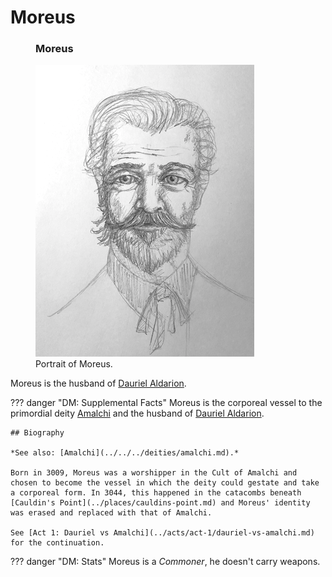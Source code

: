 # Moreus

<figure class="infobox right">
  <h3>Moreus</h3>
  <a href="/assets/images/moreus-full.png">
    <img src="/assets/images/moreus-tiny.png" />
  </a>
  <figcaption>
    Portrait of Moreus.
  </figcaption>
</figure>

Moreus is the husband of [Dauriel Aldarion](dauriel-aldarion.md).

??? danger "DM: Supplemental Facts"
    Moreus is the corporeal vessel to the primordial deity [Amalchi](../../../deities/amalchi.md) and the husband of [Dauriel Aldarion](dauriel-aldarion.md).

    ## Biography

    *See also: [Amalchi](../../../deities/amalchi.md).*

    Born in 3009, Moreus was a worshipper in the Cult of Amalchi and chosen to become the vessel in which the deity could gestate and take a corporeal form. In 3044, this happened in the catacombs beneath [Cauldin's Point](../places/cauldins-point.md) and Moreus' identity was erased and replaced with that of Amalchi.

    See [Act 1: Dauriel vs Amalchi](../acts/act-1/dauriel-vs-amalchi.md) for the continuation.

??? danger "DM: Stats"
    Moreus is a *Commoner*, he doesn't carry weapons.
